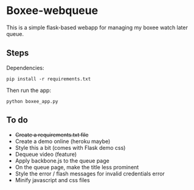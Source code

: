 # Boxee-webqueue

This is a simple flask-based webapp for managing my boxee watch later queue.

## Steps

Dependencies:

```
pip install -r requirements.txt
```

Then run the app:

```
python boxee_app.py
```

## To do

* <del>Create a requirements.txt file</del>
* Create a demo online (heroku maybe)
* Style this a bit (comes with Flask demo css)
* Dequeue video (feature)
* Apply backbone.js to the queue page
* On the queue page, make the title less prominent
* Style the error / flash messages for invalid credentials error
* Minify javascript and css files